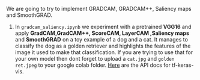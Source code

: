 We are going to try to implement GRADCAM, GRADCAM++, Saliency maps and SmoothGRAD. 

1. In `gradcam_saliency.ipynb` we experiment with a pretrained **VGG16** and apply **GradCAM,GradCAM++, ScoreCAM, LayerCAM ,Saliency maps** and **SmoothGRAD** on a toy example of a dog and a cat. It manages to classify the dog as a golden retriever and highlights the features of the image it used to make that classification. 
If you are trying to use that for your own model then dont forget to upload a `cat.jpg` and `golden ret.jpeg` to your google colab folder.
[Here](https://keisen.github.io/tf-keras-vis-docs/api/tf_keras_vis.saliency.html) are the API docs for tf-keras-vis. 

